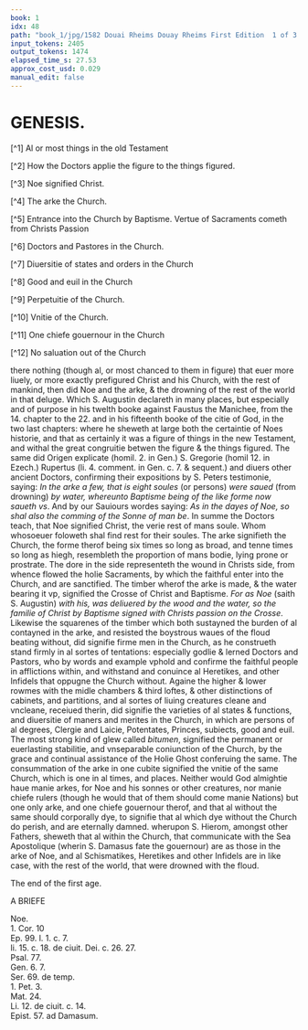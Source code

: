 ```yaml
---
book: 1
idx: 48
path: "book_1/jpg/1582 Douai Rheims Douay Rheims First Edition  1 of 3 1609 Old Testament.pdf-48.jpg"
input_tokens: 2405
output_tokens: 1474
elapsed_time_s: 27.53
approx_cost_usd: 0.029
manual_edit: false
---
```

# GENESIS.

[^1] Al or most things in the old Testament

[^2] How the Doctors applie the figure to the things figured.

[^3] Noe signified Christ.

[^4] The arke the Church.

[^5] Entrance into the Church by Baptisme. Vertue of Sacraments cometh from Christs Passion

[^6] Doctors and Pastores in the Church.

[^7] Diuersitie of states and orders in the Church

[^8] Good and euil in the Church

[^9] Perpetuitie of the Church.

[^10] Vnitie of the Church.

[^11] One chiefe gouernour in the Church

[^12] No saluation out of the Church

there nothing (though al, or most chanced to them in figure) that euer more liuely, or more exactly prefigured Christ and his Church, with the rest of mankind, then did Noe and the arke, & the drowning of the rest of the world in that deluge. Which S. Augustin declareth in many places, but especially and of purpose in his twelth booke against Faustus the Manichee, from the 14. chapter to the 22. and in his fifteenth booke of the citie of God, in the two last chapters: where he sheweth at large both the certaintie of Noes historie, and that as certainly it was a figure of things in the new Testament, and withal the great congruitie betwen the figure & the things figured. The same did Origen explicate (homil. 2. in Gen.) S. Gregorie (homil 12. in Ezech.) Rupertus (li. 4. comment. in Gen. c. 7. & sequent.) and diuers other ancient Doctors, confirming their expositions by S. Peters testimonie, saying: *In the arke a few, that is eight soules* (or persons) *were saued* (from drowning) *by water, whereunto Baptisme being of the like forme now saueth vs*. And by our Sauiours wordes saying: *As in the dayes of Noe, so shal also the comming of the Sonne of man be*. In summe the Doctors teach, that Noe signified Christ, the verie rest of mans soule. Whom whosoeuer foloweth shal find rest for their soules. The arke signifieth the Church, the forme therof being six times so long as broad, and tenne times so long as hiegh, resembleth the proportion of mans bodie, lying prone or prostrate. The dore in the side representeth the wound in Christs side, from whence flowed the holie Sacraments, by which the faithful enter into the Church, and are sanctified. The timber wherof the arke is made, & the water bearing it vp, signified the Crosse of Christ and Baptisme. *For as Noe* (saith S. Augustin) *with his, was deliuered by the wood and the water, so the familie of Christ by Baptisme signed with Christs passion on the Crosse*. Likewise the squarenes of the timber which both sustayned the burden of al contayned in the arke, and resisted the boystrous waues of the floud beating without, did signifie firme men in the Church, as he construeth stand firmly in al sortes of tentations: especially godlie & lerned Doctors and Pastors, who by words and example vphold and confirme the faithful people in afflictions within, and withstand and conuince al Heretikes, and other Infidels that oppugne the Church without. Againe the higher & lower rowmes with the midle chambers & third loftes, & other distinctions of cabinets, and partitions, and al sortes of liuing creatures cleane and vncleane, receiued therin, did signifie the varieties of al states & functions, and diuersitie of maners and merites in the Church, in which are persons of al degrees, Clergie and Laicie, Potentates, Princes, subiects, good and euil. The most strong kind of glew called *bitumen*, signified the permanent or euerlasting stabilitie, and vnseparable coniunction of the Church, by the grace and continual assistance of the Holie Ghost conferuing the same. The consummation of the arke in one cubite signified the vnitie of the same Church, which is one in al times, and places. Neither would God almightie haue manie arkes, for Noe and his sonnes or other creatures, nor manie chiefe rulers (though he would that of them should come manie Nations) but one only arke, and one chiefe gouernour therof, and that al without the same should corporally dye, to signifie that al which dye without the Church do perish, and are eternally damned. wherupon S. Hierom, amongst other Fathers, sheweth that al within the Church, that communicate with the Sea Apostolique (wherin S. Damasus fate the gouernour) are as those in the arke of Noe, and al Schismatikes, Heretikes and other Infidels are in like case, with the rest of the world, that were drowned with the floud.

The end of the first age.

A BRIEFE

<aside>Noe.</aside>

<aside>1. Cor. 10</aside>

<aside>Ep. 99. l. 1. c. 7.</aside>

<aside>li. 15. c. 18. de ciuit. Dei. c. 26. 27.</aside>

<aside>Psal. 77.</aside>

<aside>Gen. 6. 7.</aside>

<aside>Ser. 69. de temp.</aside>

<aside>1. Pet. 3.</aside>

<aside>Mat. 24.</aside>

<aside>Li. 12. de ciuit. c. 14.</aside>

<aside>Epist. 57. ad Damasum.</aside>